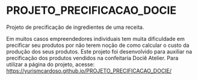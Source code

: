 # PROJETO_PRECIFICACAO_DOCIE
 Projeto de precificação de ingredientes de uma receita.
 
 Em muitos casos empreendedores individuais tem muita dificuldade em precificar seu produtos por não terem noção de como calcular o custo da produção dos seus produtos.
Este projeto foi desenvolvido para auxiliar na precificação dos produtos vendidos na confeitaria Dociê Atelier.
Para utilizar a página do projeto, acesse: https://yurismcardoso.github.io/PROJETO_PRECIFICACAO_DOCIE/
